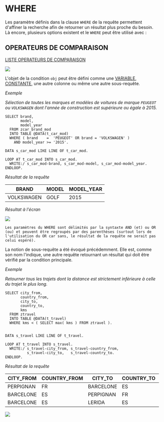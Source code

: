 # **WHERE**

Les paramètre définis dans la clause `WHERE` de la requête permettent d'affiner la recherche afin de retourner un résultat plus proche du besoin. Là encore, plusieurs options existent et le `WHERE` peut être utilisé avec :

## OPERATEURS DE COMPARAISON

[LISTE OPERATEURS DE COMPARAISON](../../05_Conditions/01_Operateurs_de_Comparaison.md)

![](../../ressources/12_01_21_01.png)

L'objet de la condition `obj` peut être défini comme une [VARIABLE](../../04_Variables/01_Variables.md), [CONSTANTE](../../04_Variables/02_Constants.md), une autre colonne ou même une autre sous-requête.

_Exemple_

_Sélection de toutes les marques et modèles de voitures de marque `PEUGEOT` ou `VOLKSWAGEN` dont l'année de construction est supérieure ou égale à 2015._

```JS
SELECT brand,
       model,
       model_year
  FROM zcar_brand_mod
  INTO TABLE @DATA(t_car_mod)
  WHERE ( brand    =  'PEUGEOT' OR brand = 'VOLKSWAGEN' )
    AND model_year >= '2015'.

DATA s_car_mod LIKE LINE OF t_car_mod.

LOOP AT t_car_mod INTO s_car_mod.
  WRITE:/ s_car_mod-brand, s_car_mod-model, s_car_mod-model_year.
ENDLOOP.
```

_Résultat de la requête_

| **BRAND**  | **MODEL** | **MODEL_YEAR** |
| ---------- | --------- | -------------- |
| VOLKSWAGEN | GOLF      | 2015           |

_Résultat à l'écran_

![](../../ressources/12_01_21_02.png)

    Les paramètres du WHERE sont délimités par la syntaxte AND (et) ou OR (ou) et peuvent être regroupés par des parenthèses (surtout lors de l'utilisation du OR car sans, le résultat de la requête ne serait pas celui espéré).

La notion de sous-requête a été évoqué précédemment. Elle est, comme son nom l'indique, une autre requête retournant un résultat qui doit être vérifié par la condition principale.

_Exemple_

_Retourner tous les trajets dont la distance est strictement inférieure à celle du trajet le plus long._

```JS
SELECT city_from,
       country_from,
       city_to,
       country_to,
       kms
  FROM ztravel
  INTO TABLE @DATA(t_travel)
  WHERE kms < ( SELECT max( kms ) FROM ztravel ).


DATA s_travel LIKE LINE OF t_travel.

LOOP AT t_travel INTO s_travel.
  WRITE:/ s_travel-city_from, s_travel-country_from,
          s_travel-city_to,   s_travel-country_to.
ENDLOOP.
```

_Résultat de la requête_

| **CITY_FROM** | **COUNTRY_FROM** | **CITY_TO** | **COUNTRY_TO** | **KMS** |
| ------------- | ---------------- | ----------- | -------------- | ------- |
| PERPIGNAN     | FR               | BARCELONE   | ES             | 195     |
| BARCELONE     | ES               | PERPIGNAN   | FR             | 194     |
| BARCELONE     | ES               | LERIDA      | ES             | 170     |

![](../../ressources/12_01_21_03.png)
